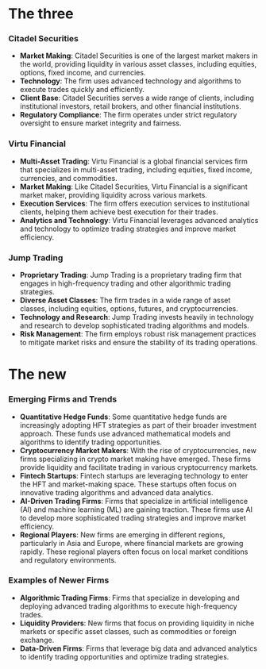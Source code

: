 # The three

### Citadel Securities
- **Market Making**: Citadel Securities is one of the largest market makers in the world, providing liquidity in various asset classes, including equities, options, fixed income, and currencies.
- **Technology**: The firm uses advanced technology and algorithms to execute trades quickly and efficiently.
- **Client Base**: Citadel Securities serves a wide range of clients, including institutional investors, retail brokers, and other financial institutions.
- **Regulatory Compliance**: The firm operates under strict regulatory oversight to ensure market integrity and fairness.

### Virtu Financial
- **Multi-Asset Trading**: Virtu Financial is a global financial services firm that specializes in multi-asset trading, including equities, fixed income, currencies, and commodities.
- **Market Making**: Like Citadel Securities, Virtu Financial is a significant market maker, providing liquidity across various markets.
- **Execution Services**: The firm offers execution services to institutional clients, helping them achieve best execution for their trades.
- **Analytics and Technology**: Virtu Financial leverages advanced analytics and technology to optimize trading strategies and improve market efficiency.

### Jump Trading
- **Proprietary Trading**: Jump Trading is a proprietary trading firm that engages in high-frequency trading and other algorithmic trading strategies.
- **Diverse Asset Classes**: The firm trades in a wide range of asset classes, including equities, options, futures, and cryptocurrencies.
- **Technology and Research**: Jump Trading invests heavily in technology and research to develop sophisticated trading algorithms and models.
- **Risk Management**: The firm employs robust risk management practices to mitigate market risks and ensure the stability of its trading operations.

# The new

### Emerging Firms and Trends
- **Quantitative Hedge Funds**: Some quantitative hedge funds are increasingly adopting HFT strategies as part of their broader investment approach. These funds use advanced mathematical models and algorithms to identify trading opportunities.
- **Cryptocurrency Market Makers**: With the rise of cryptocurrencies, new firms specializing in crypto market making have emerged. These firms provide liquidity and facilitate trading in various cryptocurrency markets.
- **Fintech Startups**: Fintech startups are leveraging technology to enter the HFT and market-making space. These startups often focus on innovative trading algorithms and advanced data analytics.
- **AI-Driven Trading Firms**: Firms that specialize in artificial intelligence (AI) and machine learning (ML) are gaining traction. These firms use AI to develop more sophisticated trading strategies and improve market efficiency.
- **Regional Players**: New firms are emerging in different regions, particularly in Asia and Europe, where financial markets are growing rapidly. These regional players often focus on local market conditions and regulatory environments.

### Examples of Newer Firms
- **Algorithmic Trading Firms**: Firms that specialize in developing and deploying advanced trading algorithms to execute high-frequency trades.
- **Liquidity Providers**: New firms that focus on providing liquidity in niche markets or specific asset classes, such as commodities or foreign exchange.
- **Data-Driven Firms**: Firms that leverage big data and advanced analytics to identify trading opportunities and optimize trading strategies.
